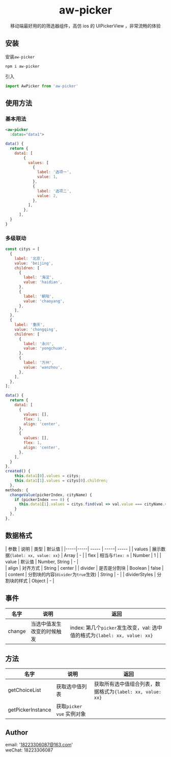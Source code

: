 <big><h1 align="center">aw-picker</h1></big>

<p align="center">
  移动端最好用的的筛选器组件，高仿 ios 的 UIPickerView ，非常流畅的体验
</p>

## 安装
安装`aw-picker`
```shell
npm i aw-picker
```
引入
```js
import AwPicker from 'aw-picker'
```

## 使用方法

### 基本用法
```html
<aw-picker
  :datas="data1">
```
```js
data() {
  return {
    data1: [
        {
          values: [
            {
              label: '选项一',
              value: 1,
            },
            {
              label: '选项二',
              value: 2,
            },
          ],
        },
      ],
  }
}
```

### 多级联动
```js
const citys = [
  {
    label: '北京',
    value: 'beijing',
    children: [
      {
        label: '海淀',
        value: 'haidian',
      },
      {
        label: '朝阳',
        value: 'chaoyang',
      },
    ],
  },
  {
    label: '重庆',
    value: 'chongqing',
    children: [
      {
        label: '永川',
        value: 'yongchuan',
      },
      {
        label: '万州',
        value: 'wanzhou',
      },
    ],
  },
];

data() {
  return {
    data1: [
      {
        values: [],
        flex: 1,
        align: 'center',
      },
      {
        values: [],
        flex: 1,
        align: 'center',
      },
    ],
  }
},
created() {
    this.data1[0].values = citys;
    this.data1[1].values = citys[0].children;
  },
methods: {
  changeValue(pickerIndex, cityName) {
    if (pickerIndex === 0) {
      this.data1[1].values = citys.find(val => val.value === cityName.value).children;
    }
  },
},
```

## 数据格式

| 参数 | 说明 | 类型 | 默认值 | 
|-----|-----| ----- | -----| ----- |
| values | 展示数据`{label: xx, value: xx}` | Array | - |
| flex | 相当与`flex: n` | Number | 1 |
| value | 默认值 | Number, String | - |  
| align | 对齐方式 | String | center | 
| divider | 是否是分割块 | Boolean | false | 
| content | 分割块的内容(`divider`为`true`生效) | String | - |
| dividerStyles | 分割块的样式 | Object | - |

## 事件
| 名字 | 说明 | 返回 | 
| --- | --- | --- |
| change | 当选中值发生改变的时候触发 | index: 第几个`picker`发生改变，val: 选中值的格式为`{label: xx, value: xx}`

## 方法
| 名字 | 说明 | 返回 | 
| --- | --- | --- |
| getChoiceList | 获取选中值列表 | 获取所有选中值组合列表，数据格式为`{label: xx, value: xx}`
| getPickerInstance | 获取`picker vue` 实例对象 | 

## Author
email: '18223306087@163.com'<br>
weChat: 18223306087